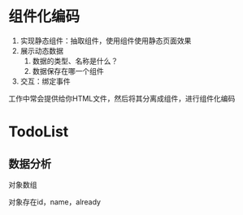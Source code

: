 # 组件化编码

1. 实现静态组件：抽取组件，使用组件使用静态页面效果
2. 展示动态数据
   1. 数据的类型、名称是什么？
   2. 数据保存在哪一个组件
3. 交互：绑定事件

工作中常会提供给你HTML文件，然后将其分离成组件，进行组件化编码

# TodoList

## 数据分析

对象数组

对象存在id，name，already

